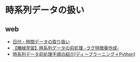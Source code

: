 # 時系列データの扱い
## web
- [日付・時間データの取り扱い](https://uribo.github.io/practical-ds/02/date-and-time.html)
- [【機械学習】時系列データの前処理 -ラグ特徴量作成-](https://cpp-learning.com/preprocess-time-series/) 
- [時系列データ前処理手順の紹介[ディープラーニング＋Python]](https://sinyblog.com/deaplearning/preprocessing_002/)
